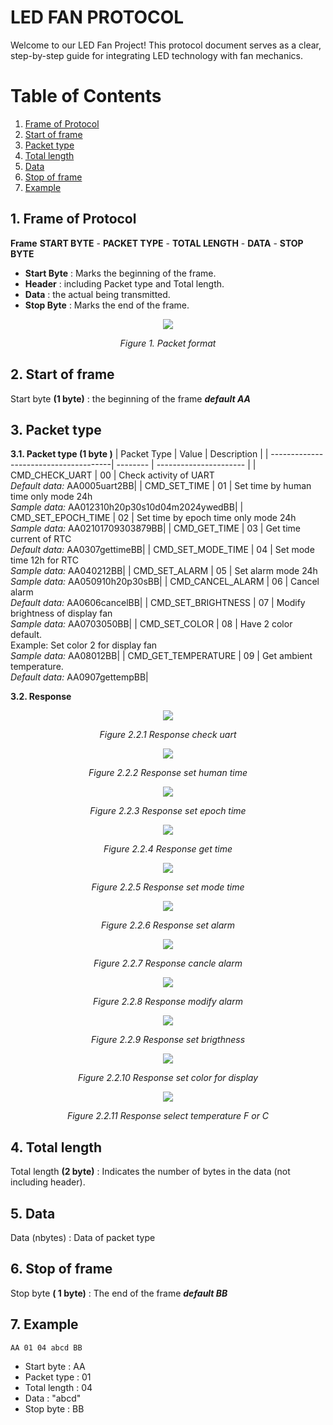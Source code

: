 # LED FAN PROTOCOL

Welcome to our LED Fan Project! This protocol document serves as a clear, step-by-step guide for integrating LED technology with fan mechanics.

# Table of Contents
  1. [Frame of Protocol](#1-frame-of-protocol)
  2. [Start of frame](#2-start-of-frame)
  3. [Packet type](#3-packet-type)
  4. [Total length](#4-total-length)
  5. [Data](#5-data)
  6. [Stop of frame](#6-stop-of-frame)
  7. [Example](#7-example)

## 1. Frame of Protocol

**Frame**
    **START BYTE**  -   **PACKET TYPE**   -   **TOTAL LENGTH**  -   **DATA**    -     **STOP BYTE**
- **Start Byte** : Marks the beginning of the frame.
- **Header** : including Packet type and Total length.
- **Data** : the actual being transmitted.
- **Stop Byte** : Marks the end of the frame.
<div style="text-align:center"><img src="./assets/pictures/packet_format.png" /></div>
<p style="text-align: center;"><em>Figure 1. Packet format</em></p>

## 2. Start of frame
Start byte **(1 byte)** : the beginning of the frame **_default AA_**

## 3. Packet type

**3.1. Packet type (1 byte )**
| Packet Type | Value | Description |
| --------------------------------------| -------- | ---------------------- |
| CMD_CHECK_UART  |   00   | Check activity of UART<br>*Default data:* AA0005uart2BB|
| CMD_SET_TIME  |   01   | Set time by human time only mode 24h<br>*Sample data:* AA012310h20p30s10d04m2024ywedBB|
| CMD_SET_EPOCH_TIME |   02   | Set time by epoch time only mode 24h<br>*Sample data:* AA02101709303879BB|
| CMD_GET_TIME  |   03   | Get time current of RTC<br>*Default data:* AA0307gettimeBB|
| CMD_SET_MODE_TIME |   04   | Set mode time 12h for RTC<br>*Sample data:* AA040212BB|
| CMD_SET_ALARM |   05   | Set alarm mode 24h<br>*Sample data:* AA050910h20p30sBB|
| CMD_CANCEL_ALARM |   06   | Cancel alarm<br>*Default data:* AA0606cancelBB|
| CMD_SET_BRIGHTNESS |   07   | Modify brightness of display fan<br>*Sample data:* AA0703050BB|
| CMD_SET_COLOR |   08  | Have 2 color default.<br>Example: Set color 2 for display fan<br>*Sample data:* AA08012BB|
| CMD_GET_TEMPERATURE |   09 | Get ambient temperature.<br>*Default data:* AA0907gettempBB|

**3.2. Response**
<div style="text-align:center"><img src="./assets/pictures/packet_00.png" /></div>
<p style="text-align: center;"><em>Figure 2.2.1 Response check uart</em></p>
<div style="text-align:center"><img src="./assets/pictures/packet_01.png" /></div>
<p style="text-align: center;"><em>Figure 2.2.2 Response set human time</em></p>
<div style="text-align:center"><img src="./assets/pictures/packet_02.png" /></div>
<p style="text-align: center;"><em>Figure 2.2.3 Response set epoch time</em></p>
<div style="text-align:center"><img src="./assets/pictures/packet_03.png" /></div>
<p style="text-align: center;"><em>Figure 2.2.4 Response get time</em></p>
<div style="text-align:center"><img src="./assets/pictures/packet_04_05.png" /></div>
<p style="text-align: center;"><em>Figure 2.2.5 Response set mode time</em></p>
<div style="text-align:center"><img src="./assets/pictures/packet_06_07.png" /></div>
<p style="text-align: center;"><em>Figure 2.2.6 Response set alarm</em></p>
<div style="text-align:center"><img src="./assets/pictures/packet_08_09.png" /></div>
<p style="text-align: center;"><em>Figure 2.2.7 Response cancle alarm</em></p>
<div style="text-align:center"><img src="./assets/pictures/packet_11_12.png" /></div>
<p style="text-align: center;"><em>Figure 2.2.8 Response modify alarm</em></p>
<div style="text-align:center"><img src="./assets/pictures/packet_10.png" /></div>
<p style="text-align: center;"><em>Figure 2.2.9 Response set brigthness</em></p>
<div style="text-align:center"><img src="./assets/pictures/packet_13_14_15.png" /></div>
<p style="text-align: center;"><em>Figure 2.2.10 Response set color for display</em></p>
<div style="text-align:center"><img src="./assets/pictures/packet_16_17.png" /></div>
<p style="text-align: center;"><em>Figure 2.2.11 Response select temperature F or C</em></p>

## 4. Total length
Total length **(2 byte)** : Indicates the number of bytes in the data (not including header).
## 5. Data
Data (nbytes) : Data of packet type
## 6. Stop of frame
Stop byte **( 1 byte)** : The end of the frame **_default BB_**
## 7. Example
    AA 01 04 abcd BB
- Start byte : AA
- Packet type : 01
- Total length : 04
- Data : "abcd"
- Stop byte : BB